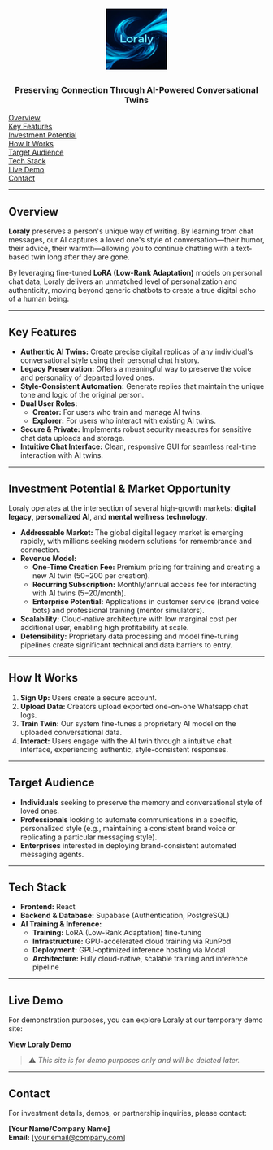# <div align="center"><img src="public/loraly-logo.png" alt="Loraly Logo" width="120"></div>
### <div align="center">Preserving Connection Through AI-Powered Conversational Twins</div>

[Overview](#overview)<br>
[Key Features](#key-features)<br>
[Investment Potential](#investment-potential--market-opportunity)<br>
[How It Works](#how-it-works)<br>
[Target Audience](#target-audience)<br>
[Tech Stack](#tech-stack)<br>
[Live Demo](#live-demo)<br>
[Contact](#contact)

---

## Overview

**Loraly** preserves a person's unique way of writing. By learning from chat messages, our AI captures a loved one's style of conversation—their humor, their advice, their warmth—allowing you to continue chatting with a text-based twin long after they are gone.

By leveraging fine-tuned **LoRA (Low-Rank Adaptation)** models on personal chat data, Loraly delivers an unmatched level of personalization and authenticity, moving beyond generic chatbots to create a true digital echo of a human being.

---

## Key Features

- **Authentic AI Twins:** Create precise digital replicas of any individual's conversational style using their personal chat history.
- **Legacy Preservation:** Offers a meaningful way to preserve the voice and personality of departed loved ones.
- **Style-Consistent Automation:** Generate replies that maintain the unique tone and logic of the original person.
- **Dual User Roles:**
  - **Creator:** For users who train and manage AI twins.
  - **Explorer:** For users who interact with existing AI twins.
- **Secure & Private:** Implements robust security measures for sensitive chat data uploads and storage.
- **Intuitive Chat Interface:** Clean, responsive GUI for seamless real-time interaction with AI twins.

---

## Investment Potential & Market Opportunity

Loraly operates at the intersection of several high-growth markets: **digital legacy**, **personalized AI**, and **mental wellness technology**.

- **Addressable Market:** The global digital legacy market is emerging rapidly, with millions seeking modern solutions for remembrance and connection.
- **Revenue Model:**
  - **One-Time Creation Fee:** Premium pricing for training and creating a new AI twin ($50-$200 per creation).
  - **Recurring Subscription:** Monthly/annual access fee for interacting with AI twins ($5-$20/month).
  - **Enterprise Potential:** Applications in customer service (brand voice bots) and professional training (mentor simulators).
- **Scalability:** Cloud-native architecture with low marginal cost per additional user, enabling high profitability at scale.
- **Defensibility:** Proprietary data processing and model fine-tuning pipelines create significant technical and data barriers to entry.

---

## How It Works

1.  **Sign Up:** Users create a secure account.
2.  **Upload Data:** Creators upload exported one-on-one Whatsapp chat logs.
3.  **Train Twin:** Our system fine-tunes a proprietary AI model on the uploaded conversational data.
4.  **Interact:** Users engage with the AI twin through a intuitive chat interface, experiencing authentic, style-consistent responses.

---

## Target Audience

- **Individuals** seeking to preserve the memory and conversational style of loved ones.
- **Professionals** looking to automate communications in a specific, personalized style (e.g., maintaining a consistent brand voice or replicating a particular messaging style).
- **Enterprises** interested in deploying brand-consistent automated messaging agents.

---

## Tech Stack

- **Frontend:** React
- **Backend & Database:** Supabase (Authentication, PostgreSQL)
- **AI Training & Inference:** 
  - **Training:** LoRA (Low-Rank Adaptation) fine-tuning
  - **Infrastructure:** GPU-accelerated cloud training via RunPod
  - **Deployment:** GPU-optimized inference hosting via Modal
  - **Architecture:** Fully cloud-native, scalable training and inference pipeline

---

## **Live Demo**

For demonstration purposes, you can explore Loraly at our temporary demo site:  

[**View Loraly Demo**](https://loralydemo.netlify.app)  

> ⚠️ *This site is for demo purposes only and will be deleted later.*

---

## Contact

For investment details, demos, or partnership inquiries, please contact:

**[Your Name/Company Name]** <br>
**Email:** [your.email@company.com]
